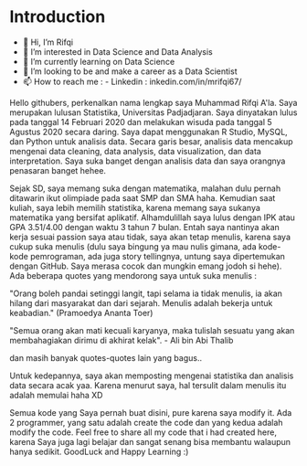 # Introduction

- 👋 Hi, I’m Rifqi
- 👀 I’m interested in Data Science and Data Analysis
- 🌱 I’m currently learning on Data Science
- 💞️ I’m looking to be and make a career as a Data Scientist
- 📫 How to reach me :
      - Linkedin : inkedin.com/in/mrifqi67/
      
Hello githubers, perkenalkan nama lengkap saya Muhammad Rifqi A'la. Saya merupakan lulusan Statistika, Universitas Padjadjaran. Saya dinyatakan lulus pada tanggal 14 Februari 2020 dan melakukan wisuda pada tanggal 5 Agustus 2020 secara daring. Saya dapat menggunakan R Studio, MySQL, dan Python untuk analisis data. Secara garis besar, analisis data mencakup mengenai data cleaning, data analysis, data visualization, dan data interpretation. Saya suka banget dengan analisis data dan saya orangnya penasaran banget hehee.

Sejak SD, saya memang suka dengan matematika, malahan dulu pernah ditawarin ikut olimpiade pada saat SMP dan SMA haha. Kemudian saat kuliah, saya lebih memilih statistika, karena memang saya sukanya matematika yang bersifat aplikatif. Alhamdulillah saya lulus dengan IPK atau GPA 3.51/4.00 dengan waktu 3 tahun 7 bulan. Entah saya nantinya akan kerja sesuai passion saya atau tidak, saya akan tetap menulis, karena saya cukup suka menulis (dulu saya bingung ya mau nulis gimana, ada kode-kode pemrograman, ada juga story tellingnya, untung saya dipertemukan dengan GitHub. Saya merasa cocok dan mungkin emang jodoh si hehe). Ada beberapa quotes yang mendorong saya untuk suka menulis :

"Orang boleh pandai setinggi langit, tapi selama ia tidak menulis, ia akan hilang dari masyarakat dan dari sejarah. Menulis adalah bekerja untuk keabadian." (Pramoedya Ananta Toer)

"Semua orang akan mati kecuali karyanya, maka tulislah sesuatu yang akan membahagiakan dirimu di akhirat kelak". - Ali bin Abi Thalib

dan masih banyak quotes-quotes lain yang bagus..

Untuk kedepannya, saya akan memposting mengenai statistika dan analisis data secara acak yaa. Karena menurut saya, hal tersulit dalam menulis itu adalah memulai haha XD

Semua kode yang Saya pernah buat disini, pure karena saya modify it. Ada 2 programmer, yang satu adalah create the code dan yang kedua adalah modify the code. Feel free to share all my code that i had created here, karena Saya juga lagi belajar dan sangat senang bisa membantu walaupun hanya sedikit. GoodLuck and Happy Learning :)

